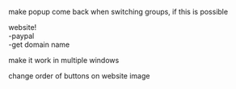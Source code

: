make popup come back when switching groups, if this is possible<br>

website!<br>
-paypal<br>
-get domain name<br>

make it work in multiple windows<br>

change order of buttons on website image<br>